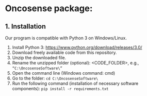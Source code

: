 # Oncosense package:

## 1. Installation ##
Our program is compatible with Python 3 on Windows/Linux.
1. Install Python 3: https://www.python.org/download/releases/3.0/ 
2. Download freely available code from this repository.
3. Unzip the downloaded file. 
4. Rename the unzipped folder (optional): <CODE_FOLDER>, e.g., `“C:\OncosenseSoftware\”`
5. Open the command line (Windows command: cmd) 
6. Go to the folder: `cd C:\OncosenseSoftware\`
7. Run the following command (installation of necessary software components):
`pip install -r requirements.txt`
